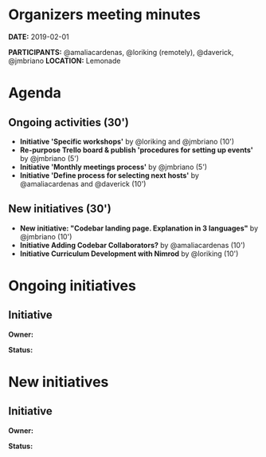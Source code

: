 # Organizers meeting minutes

**DATE:** 2019-02-01

**PARTICIPANTS:** @amaliacardenas, @loriking (remotely), @daverick, @jmbriano
**LOCATION:** Lemonade

# Agenda

## Ongoing activities (30')

* **Initiative 'Specific workshops'** by @loriking and @jmbriano  (10')
* **Re-purpose Trello board & publish 'procedures for setting up events'** by @jmbriano (5')
* **Initiative 'Monthly meetings process'** by @jmbriano (5')
* **Initiative 'Define process for selecting next hosts'** by @amaliacardenas and @daverick (10')

## New initiatives (30')

* **New initiative: "Codebar landing page. Explanation in 3 languages"** by @jmbriano (10')
* **Initiative Adding Codebar Collaborators?** by @amaliacardenas (10')
* **Initiative Curriculum Development with Nimrod** by @loriking (10')

# Ongoing initiatives

## Initiative

**Owner:**

**Status:**

# New initiatives

## Initiative

**Owner:**

**Status:**
